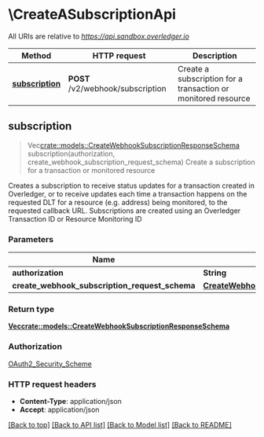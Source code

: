 # \CreateASubscriptionApi

All URIs are relative to *https://api.sandbox.overledger.io*

Method | HTTP request | Description
------------- | ------------- | -------------
[**subscription**](CreateASubscriptionApi.md#subscription) | **POST** /v2/webhook/subscription | Create a subscription for a transaction or monitored resource 



## subscription

> Vec<crate::models::CreateWebhookSubscriptionResponseSchema> subscription(authorization, create_webhook_subscription_request_schema)
Create a subscription for a transaction or monitored resource 

Creates a subscription to receive status updates for a transaction created in Overledger, or to receive updates each time a transaction happens on the requested DLT for a resource (e.g. address) being monitored, to the requested callback URL.  Subscriptions are created using an Overledger Transaction ID or Resource Monitoring ID

### Parameters


Name | Type | Description  | Required | Notes
------------- | ------------- | ------------- | ------------- | -------------
**authorization** | **String** |  | [required] |
**create_webhook_subscription_request_schema** | [**CreateWebhookSubscriptionRequestSchema**](CreateWebhookSubscriptionRequestSchema.md) |  | [required] |

### Return type

[**Vec<crate::models::CreateWebhookSubscriptionResponseSchema>**](CreateWebhookSubscriptionResponseSchema.md)

### Authorization

[OAuth2_Security_Scheme](../README.md#OAuth2_Security_Scheme)

### HTTP request headers

- **Content-Type**: application/json
- **Accept**: application/json

[[Back to top]](#) [[Back to API list]](../README.md#documentation-for-api-endpoints) [[Back to Model list]](../README.md#documentation-for-models) [[Back to README]](../README.md)

